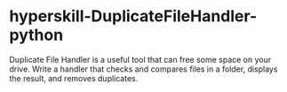 # hyperskill-DuplicateFileHandler-python
Duplicate File Handler is a useful tool that can free some space on your drive. Write a handler that checks and compares files in a folder, displays the result, and removes duplicates.
